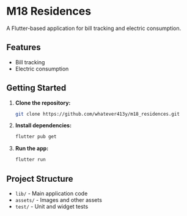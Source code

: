 # M18 Residences

A Flutter-based application for bill tracking and electric consumption.

## Features

- Bill tracking
- Electric consumption

## Getting Started

1. **Clone the repository:**

    ```bash
    git clone https://github.com/whatever413y/m18_residences.git
    ```

2. **Install dependencies:**

    ```bash
    flutter pub get
    ```

3. **Run the app:**

    ```bash
    flutter run
    ```

## Project Structure

- `lib/` - Main application code
- `assets/` - Images and other assets
- `test/` - Unit and widget tests
